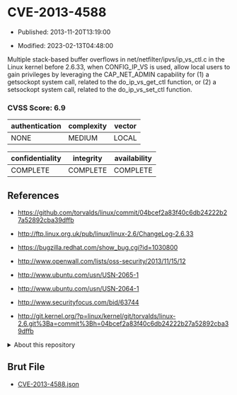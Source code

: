 # CVE-2013-4588

- Published: 2013-11-20T13:19:00

- Modified: 2023-02-13T04:48:00

Multiple stack-based buffer overflows in net/netfilter/ipvs/ip_vs_ctl.c in the Linux kernel before 2.6.33, when CONFIG_IP_VS is used, allow local users to gain privileges by leveraging the CAP_NET_ADMIN capability for (1) a getsockopt system call, related to the do_ip_vs_get_ctl function, or (2) a setsockopt system call, related to the do_ip_vs_set_ctl function.

### CVSS Score: **6.9**

| authentication | complexity | vector |
| --- | --- | --- |
| NONE | MEDIUM | LOCAL |

| confidentiality | integrity | availability |
| --- | --- | --- |
| COMPLETE | COMPLETE | COMPLETE |

## References

* https://github.com/torvalds/linux/commit/04bcef2a83f40c6db24222b27a52892cba39dffb

* http://ftp.linux.org.uk/pub/linux/linux-2.6/ChangeLog-2.6.33

* https://bugzilla.redhat.com/show_bug.cgi?id=1030800

* http://www.openwall.com/lists/oss-security/2013/11/15/12

* http://www.ubuntu.com/usn/USN-2065-1

* http://www.ubuntu.com/usn/USN-2064-1

* http://www.securityfocus.com/bid/63744

* http://git.kernel.org/?p=linux/kernel/git/torvalds/linux-2.6.git%3Ba=commit%3Bh=04bcef2a83f40c6db24222b27a52892cba39dffb

<details>
<summary>About this repository</summary> 

  This repository is part of the project [Live Hack CVE](https://github.com/Live-Hack-CVE). Main website can be found [www.live-hack.org](https://www.live-hack.org) 
  
  Made by [Sn0wAlice](https://github.com/Sn0wAlice) for the people that care about security and need to have a feed of the latest CVEs. Hope you enjoy it, don't forget to star the repo and follow me on [Twitter](https://twitter.com/Sn0wAlice) and [Github](https://github.com/Sn0wAlice). And that is my [personnal website](https://www.alice-snow.me/)

  - [Home Page](https://github.com/Live-Hack-CVE)
  - [Framework](https://github.com/Live-Hack-CVE/cve-framework)
  - [CVE database](https://github.com/Live-Hack-CVE/full_database)
  - [Changelog](https://github.com/Live-Hack-CVE/Changelog)
</details>

## Brut File

* [CVE-2013-4588.json](https://raw.githubusercontent.com/Live-Hack-CVE/full_database/main/cves/2013/CVE-2013-4588.json)

